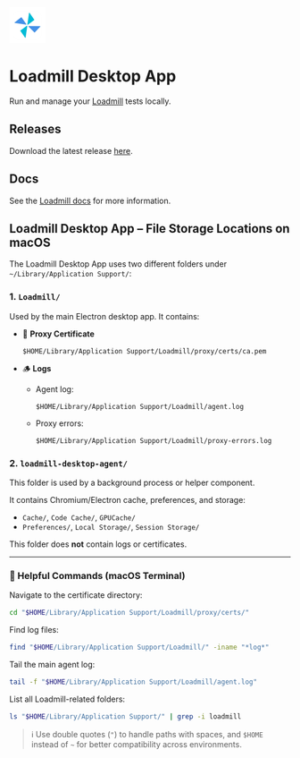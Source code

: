 <img src="images/loadmill-macOS-app-icon.png" width="64">

# Loadmill Desktop App
Run and manage your [Loadmill](https://www.loadmill.com) tests locally.

## Releases
Download the latest release [here](https://github.com/loadmill/desktop-app/releases/latest).

## Docs
See the [Loadmill docs](https://docs.loadmill.com/introduction/deviceless-mobile-testing) for more information.

## Loadmill Desktop App – File Storage Locations on macOS

The Loadmill Desktop App uses two different folders under `~/Library/Application Support/`:

### 1. `Loadmill/`

Used by the main Electron desktop app. It contains:

* 🔐 **Proxy Certificate**

  ```
  $HOME/Library/Application Support/Loadmill/proxy/certs/ca.pem
  ```

* 🪵 **Logs**

  * Agent log:

    ```
    $HOME/Library/Application Support/Loadmill/agent.log
    ```
  * Proxy errors:

    ```
    $HOME/Library/Application Support/Loadmill/proxy-errors.log
    ```

### 2. `loadmill-desktop-agent/`

This folder is used by a background process or helper component.

It contains Chromium/Electron cache, preferences, and storage:

* `Cache/`, `Code Cache/`, `GPUCache/`
* `Preferences/`, `Local Storage/`, `Session Storage/`

This folder does **not** contain logs or certificates.

---

### 🧰 Helpful Commands (macOS Terminal)

Navigate to the certificate directory:

```bash
cd "$HOME/Library/Application Support/Loadmill/proxy/certs/"
```

Find log files:

```bash
find "$HOME/Library/Application Support/Loadmill/" -iname "*log*"
```

Tail the main agent log:

```bash
tail -f "$HOME/Library/Application Support/Loadmill/agent.log"
```

List all Loadmill-related folders:

```bash
ls "$HOME/Library/Application Support/" | grep -i loadmill
```

> ℹ️ Use double quotes (`"`) to handle paths with spaces, and `$HOME` instead of `~` for better compatibility across environments.
